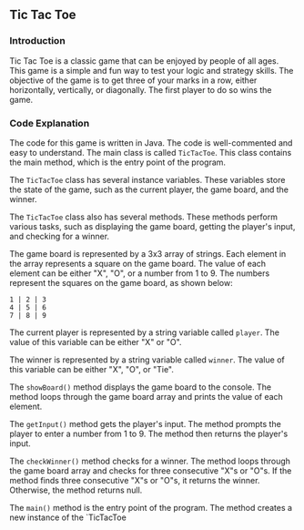 ## Tic Tac Toe

### Introduction

Tic Tac Toe is a classic game that can be enjoyed by people of all ages. This game is a simple and fun way to test your logic and strategy skills. The objective of the game is to get three of your marks in a row, either horizontally, vertically, or diagonally. The first player to do so wins the game.

### Code Explanation

The code for this game is written in Java. The code is well-commented and easy to understand. The main class is called `TicTacToe`. This class contains the main method, which is the entry point of the program.

The `TicTacToe` class has several instance variables. These variables store the state of the game, such as the current player, the game board, and the winner.

The `TicTacToe` class also has several methods. These methods perform various tasks, such as displaying the game board, getting the player's input, and checking for a winner.

The game board is represented by a 3x3 array of strings. Each element in the array represents a square on the game board. The value of each element can be either "X", "O", or a number from 1 to 9. The numbers represent the squares on the game board, as shown below:

```
1 | 2 | 3
4 | 5 | 6
7 | 8 | 9
```

The current player is represented by a string variable called `player`. The value of this variable can be either "X" or "O".

The winner is represented by a string variable called `winner`. The value of this variable can be either "X", "O", or "Tie".

The `showBoard()` method displays the game board to the console. The method loops through the game board array and prints the value of each element.

The `getInput()` method gets the player's input. The method prompts the player to enter a number from 1 to 9. The method then returns the player's input.

The `checkWinner()` method checks for a winner. The method loops through the game board array and checks for three consecutive "X"s or "O"s. If the method finds three consecutive "X"s or "O"s, it returns the winner. Otherwise, the method returns null.

The `main()` method is the entry point of the program. The method creates a new instance of the `TicTacToe
